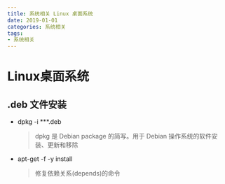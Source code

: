 ```yaml
---
title: 系统相关 Linux 桌面系统
date: 2019-01-01
categories: 系统相关
tags:
- 系统相关
---
```



# Linux桌面系统

## .deb 文件安装
- dpkg -i ***.deb
  > dpkg 是 Debian package 的简写。用于 Debian 操作系统的软件安装、更新和移除

- apt-get -f -y install
  > 修复依赖关系(depends)的命令
